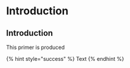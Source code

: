 # Introduction

## Introduction

This primer is produced 

{% hint style="success" %}
Text
{% endhint %}



